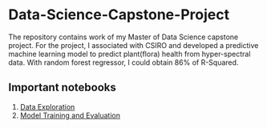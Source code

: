# Data-Science-Capstone-Project

The repository contains work of my Master of Data Science capstone project. For the project, I associated with CSIRO 
and developed a predictive machine learning model to predict plant(flora) health from hyper-spectral data. With random forest
regressor, I could obtain 86% of R-Squared. 

## Important notebooks
1. <a href = "https://github.com/hrishi-ds/Data-Science-Capstone-Project/blob/main/Notebooks/Data%20Exploration.ipynb" > Data Exploration </a>
2. <a href = "https://github.com/hrishi-ds/Data-Science-Capstone-Project/blob/main/Notebooks/Random%20Forest%20Model.ipynb"> Model Training and Evaluation </a>

